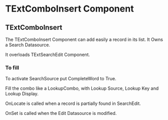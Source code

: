 # TExtComboInsert Component #
## TExtComboInsert ##
The TExtComboInsert Component can add easily a record in its list. It Owns a Search Datasource.

It overloads TExtSearchEdit Component.

### To fill ###
To activate SearchSource put CompleteWord to True.

Fill the combo like a LookupCombo, with Lookup Source, Lookup Key and Lookup Display.

OnLocate is called when a record is partially found in SearchEdit.

OnSet is called when the Edit Datasource is modified.